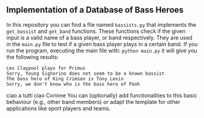 ## Implementation of a Database of Bass Heroes


In this repository you can find a file named ```bassists.py``` that implements the ```get_bassist``` and ```get_band``` functions. These functions check if the given input is a valid name of a bass player, or band respectively. They are used in the ```main.py``` file to test if a given bass player plays in a certain band. If you run the program, executing the main file with: ```python main.py``` it will give you the following results:

```
Les Claypool plays for Primus
Sorry, Young Signorino does not seem to be a known bassist
The bass hero of King Crimson is Tony Levin
Sorry, we don't know who is the bass hero of Pooh
```
ciao a tutti
ciao Corinne
You can (optionally) add functionalities to this basic behaviour (e.g., other band members) or adapt the template for other applications like sport players and teams.
